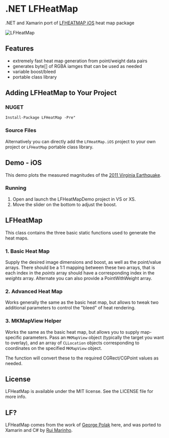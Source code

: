 # .NET LFHeatMap

.NET and Xamarin port of [LFHEATMAP iOS](https://github.com/gpolak/LFHeatMap) heat map package

![LFHeatMap](lfheatmap_screenshot.png)

## Features
* extremely fast heat map generation from point/weight data pairs
* generates byte[]  of RGBA iamges that can be used as needed
* variable boost/bleed
* portable class library

## Adding LFHeatMap to Your Project

### NUGET

```console
Install-Package LFHeatMap -Pre"
```

### Source Files

Alternatively you can directly add the `LFHeatMap.iOS` project to your own project or  `LFHeatMap` portable class library.

## Demo - iOS
This demo plots the measured magnitudes of the [2011 Virginia Earthquake](http://en.wikipedia.org/wiki/2011_Virginia_earthquake).

### Running
1. Open and launch the LFHeatMapDemo project in VS or XS. 
2. Move the slider on the bottom to adjust the boost.

## LFHeatMap

This class contains the three basic static functions used to generate the heat maps.

### 1. Basic Heat Map

Supply the desired image dimensions and boost, as well as the point/value arrays. There should be a 1:1 mapping between these two arrays, that is each index in the *points* array should have a corresponding index in the *weights* array. Alternate you can also provide a PointWithWeight array.

### 2. Advanced Heat Map

Works generally the same as the basic heat map, but allows to tweak two additional parameters to control the "bleed" of heat rendering.

### 3. MKMapView Helper

Works the same as the basic heat map, but allows you to supply map-specific parameters. Pass an `MKMapView` object (typically the target you want to overlay), and an array of `CLLocation` objects corresponding to coordinates on the specified `MKMapView` object.

The function will convert these to the required CGRect/CGPoint values as needed.


## License

LFHeatMap is available under the MIT license. See the LICENSE file for more info.


## LF?

LFHeatMap comes from the work of [George Polak](https://github.com/gpolak) here, and was ported to Xamarin and C# by [Rui Marinho](https://github.com/rmarinho).
